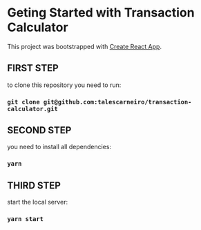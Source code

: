 # Geting Started with Transaction Calculator

This project was bootstrapped with [Create React App](https://github.com/facebook/create-react-app).

## FIRST STEP

to clone this repository you need to run:

### `git clone git@github.com:talescarneiro/transaction-calculator.git`

## SECOND STEP

you need to install all dependencies:

### `yarn`

## THIRD STEP

start the local server:

### `yarn start`
